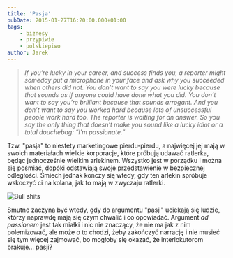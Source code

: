 ```yaml
---
title: 'Pasja'
pubDate: 2015-01-27T16:20:00.000+01:00
tags:
    - biznesy
    - przypiwie
    - polskiepiwo
author: Jarek
---
```


> _If you’re lucky in your career, and success finds you, a reporter might someday put a microphone in your face and ask why you succeeded when others did not. You don’t want to say you were lucky because that sounds as if anyone could have done what you did. You don’t want to say you’re brilliant because that sounds arrogant. And you don’t want to say you worked hard because lots of unsuccessful people work hard too. The reporter is waiting for an answer. So you say the only thing that doesn’t make you sound like a lucky idiot or a total douchebag: “I’m passionate.”_

Tzw. "pasja" to niestety marketingowe pierdu-pierdu, a najwięcej jej mają w swoich materiałach wielkie korporacje, które próbują udawać ratlerka, będąc jednocześnie wielkim arlekinem. Wszystko jest w porządku i można się pośmiać, dopóki odstawiają swoje przedstawienie w bezpiecznej odległości. Śmiech jednak kończy się wtedy, gdy ten arlekin spróbuje wskoczyć ci na kolana, jak to mają w zwyczaju ratlerki.

![Bull shits](http://4.bp.blogspot.com/-ED80SIqIFoI/VMesbizMFzI/AAAAAAAAECw/d8tvGd8OxKc/s800/bullshit1.jpg)

Smutno zaczyna być wtedy, gdy do argumentu "pasji" uciekają się ludzie, którzy naprawdę mają się czym chwalić i co opowiadać. Argument _ad passionem_ jest tak miałki i nic nie znaczący, że nie ma jak z nim polemizować, ale może o to chodzi, żeby zakończyć narrację i nie musieć się tym więcej zajmować, bo mogłoby się okazać, że interlokutorom brakuje... pasji?
